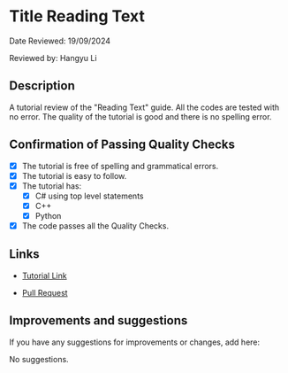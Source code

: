 # Title Reading Text

Date Reviewed: 19/09/2024

Reviewed by: Hangyu Li

## Description

A tutorial review of the "Reading Text" guide. All the codes are tested with no error. The quality
of the tutorial is good and there is no spelling error.

## Confirmation of Passing Quality Checks

- [x] The tutorial is free of spelling and grammatical errors.
- [x] The tutorial is easy to follow.
- [x] The tutorial has:
  - [x] C# using top level statements
  - [x] C++
  - [x] Python
- [x] The code passes all the Quality Checks.

## Links

- [Tutorial Link](https://splashkit.io/guides/input/0-reading-text/)

- [Pull Request](https://github.com/thoth-tech/splashkit.io-starlight/pull/188)

## Improvements and suggestions

If you have any suggestions for improvements or changes, add here:

No suggestions.
